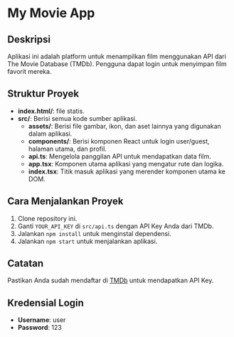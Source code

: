 # My Movie App

## Deskripsi
Aplikasi ini adalah platform untuk menampilkan film menggunakan API dari The Movie Database (TMDb). Pengguna dapat login untuk menyimpan film favorit mereka.

## Struktur Proyek
- **index.html/**: file statis.
- **src/**: Berisi semua kode sumber aplikasi.
  - **assets/**: Berisi file gambar, ikon, dan aset lainnya yang digunakan dalam aplikasi.
  - **components/**: Berisi komponen React untuk login user/guest, halaman utama, dan profil.
  - **api.ts**: Mengelola panggilan API untuk mendapatkan data film.
  - **app.tsx**: Komponen utama aplikasi yang mengatur rute dan logika.
  - **index.tsx**: Titik masuk aplikasi yang merender komponen utama ke DOM.
  
## Cara Menjalankan Proyek
1. Clone repository ini.
2. Ganti `YOUR_API_KEY` di `src/api.ts` dengan API Key Anda dari TMDb.
3. Jalankan `npm install` untuk menginstal dependensi.
4. Jalankan `npm start` untuk menjalankan aplikasi.

## Catatan
Pastikan Anda sudah mendaftar di [TMDb](https://developer.themoviedb.org/reference/intro/getting-started) untuk mendapatkan API Key.

## Kredensial Login
- **Username**: user  
- **Password**: 123
